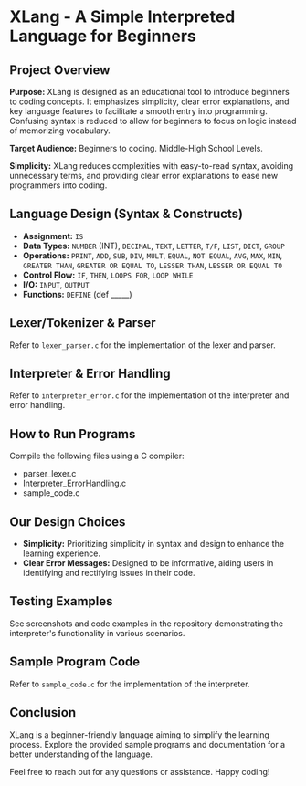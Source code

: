 # XLang - A Simple Interpreted Language for Beginners

## Project Overview

**Purpose:** XLang is designed as an educational tool to introduce beginners to coding concepts. It emphasizes simplicity, clear error explanations, and key language features to facilitate a smooth entry into programming. Confusing syntax is reduced to allow for beginners to focus on logic instead of memorizing vocabulary. 

**Target Audience:** Beginners to coding. Middle-High School Levels.

**Simplicity:** XLang reduces complexities with easy-to-read syntax, avoiding unnecessary terms, and providing clear error explanations to ease new programmers into coding.

## Language Design (Syntax & Constructs)

- **Assignment:** `IS`
- **Data Types:** `NUMBER` (INT), `DECIMAL`, `TEXT`, `LETTER`, `T/F`, `LIST`, `DICT`, `GROUP`
- **Operations:** `PRINT`, `ADD`, `SUB`, `DIV`, `MULT`, `EQUAL`, `NOT EQUAL`, `AVG`, `MAX`, `MIN`, `GREATER THAN`, `GREATER OR EQUAL TO`, `LESSER THAN`, `LESSER OR EQUAL TO`
- **Control Flow:** `IF`, `THEN`, `LOOPS FOR`, `LOOP WHILE`
- **I/O:** `INPUT`, `OUTPUT`
- **Functions:** `DEFINE` (def _____)

## Lexer/Tokenizer & Parser

Refer to `lexer_parser.c` for the implementation of the lexer and parser.


## Interpreter & Error Handling

Refer to `interpreter_error.c` for the implementation of the interpreter and error handling.


## How to Run Programs

Compile the following files using a C compiler:
- parser_lexer.c
- Interpreter_ErrorHandling.c
- sample_code.c


## Our Design Choices

- **Simplicity:** Prioritizing simplicity in syntax and design to enhance the learning experience.
- **Clear Error Messages:** Designed to be informative, aiding users in identifying and rectifying issues in their code.

## Testing Examples

See screenshots and code examples in the repository demonstrating the interpreter's functionality in various scenarios.

## Sample Program Code

Refer to `sample_code.c` for the implementation of the interpreter.

## Conclusion

XLang is a beginner-friendly language aiming to simplify the learning process. Explore the provided sample programs and documentation for a better understanding of the language.

Feel free to reach out for any questions or assistance. Happy coding!

